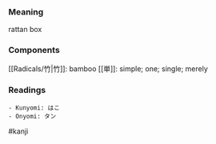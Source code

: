 ### Meaning

rattan box

### Components

[[Radicals/竹|竹]]: bamboo [[単]]: simple; one; single; merely

### Readings

```
- Kunyomi: はこ
- Onyomi: タン
```

#kanji
